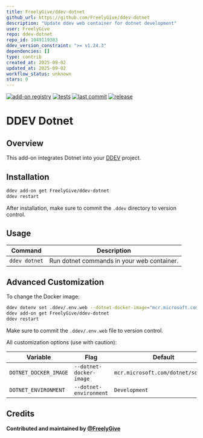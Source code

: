 ```yaml
---
title: FreelyGive/ddev-dotnet
github_url: https://github.com/FreelyGive/ddev-dotnet
description: "Update ddev web container for dotnet development"
user: FreelyGive
repo: ddev-dotnet
repo_id: 1049119383
ddev_version_constraint: ">= v1.24.3"
dependencies: []
type: contrib
created_at: 2025-09-02
updated_at: 2025-09-02
workflow_status: unknown
stars: 0
---
```


[![add-on registry](https://img.shields.io/badge/DDEV-Add--on_Registry-blue)](https://addons.ddev.com)
[![tests](https://github.com/FreelyGive/ddev-dotnet/actions/workflows/tests.yml/badge.svg?branch=main)](https://github.com/FreelyGive/ddev-dotnet/actions/workflows/tests.yml?query=branch%3Amain)
[![last commit](https://img.shields.io/github/last-commit/FreelyGive/ddev-dotnet)](https://github.com/FreelyGive/ddev-dotnet/commits)
[![release](https://img.shields.io/github/v/release/FreelyGive/ddev-dotnet)](https://github.com/FreelyGive/ddev-dotnet/releases/latest)

# DDEV Dotnet

## Overview

This add-on integrates Dotnet into your [DDEV](https://ddev.com/) project.

## Installation

```bash
ddev add-on get FreelyGive/ddev-dotnet
ddev restart
```

After installation, make sure to commit the `.ddev` directory to version control.

## Usage

| Command               | Description                                |
|-----------------------|--------------------------------------------|
| `ddev dotnet`         | Run dotnet commands in your web container. |

## Advanced Customization

To change the Docker image:

```bash
ddev dotenv set .ddev/.env.web --dotnet-docker-image="mcr.microsoft.com/dotnet/sdk:6.0"
ddev add-on get FreelyGive/ddev-dotnet
ddev restart
```

Make sure to commit the `.ddev/.env.web` file to version control.

All customization options (use with caution):

| Variable              | Flag                    | Default                            |
|-----------------------|-------------------------|------------------------------------|
| `DOTNET_DOCKER_IMAGE` | `--dotnet-docker-image` | `mcr.microsoft.com/dotnet/sdk:9.0` |
| `DOTNET_ENVIRONMENT`  | `--dotnet-environment`  | `Development`                      |

## Credits

**Contributed and maintained by [@FreelyGive](https://github.com/FreelyGive)**
